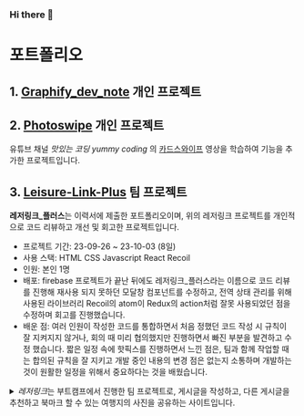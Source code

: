 ### Hi there 👋

# 포트폴리오
## 1. [Graphify_dev_note](https://github.com/toa-web-dev/Graphify_dev_note) 개인 프로젝트

## 2. [Photoswipe](https://github.com/toa-web-dev/Photoswipe) 개인 프로젝트
유튜브 채널 *맛있는 코딩 yummy coding* 의 [카드스와이프](https://www.youtube.com/watch?v=O0rgN2H9pEY) 영상을 학습하여 기능을 추가한 프로젝트입니다.
## 3. [Leisure-Link-Plus](https://github.com/toa-web-dev/Leisure-Link-Plus) 팀 프로젝트

 **레저링크_플러스**는 이력서에 제출한 포트폴리오이며, 위의 레저링크 프로젝트를 개인적으로 코드 리뷰하고 개선 및 회고한 프로젝트입니다.
  - 프로젝트 기간: 23-09-26 ~ 23-10-03 (8일)
- 사용 스택: HTML CSS Javascript React Recoil
- 인원: 본인 1명
- 배포: firebase
프로젝트가 끝난 뒤에도 레저링크_플러스라는 이름으로 코드 리뷰를 진행해 재사용 되지 못하던 모달창 컴포넌트를 수정하고, 전역 상태 관리를 위해 사용된 라이브러리 Recoil의 atom이 Redux의 action처럼 잘못 사용되었던 점을 수정하며 회고를 진행했습니다.
- 배운 점: 여러 인원이 작성한 코드를 통합하면서 처음 정했던 코드 작성 시 규칙이 잘 지켜지지 않거나, 회의 때 미리 협의했지만 진행하면서 빠진 부분을 발견하고 수정 했습니다. 짧은 일정 속에 핫픽스를 진행하면서 느낀 점은, 팀과 함께 작업할 때는 합의된 규칙을 잘 지키고 개발 중인 내용의 변경 점은 없는지 소통하며 개발하는 것이 원활한 일정을 위해서 중요하다는 것을 배웠습니다.


<details>
  <summary><i>레저링크</i>는 부트캠프에서 진행한 팀 프로젝트로, 게시글을 작성하고, 다른 게시글을 추천하고 북마크 할 수 있는 여행지의 사진을 공유하는 사이트입니다.</summary>
  - 프로젝트 기간: 2023-08-24~2023-09-19 (27일) 
  - 사용 스택: HTML CSS Javascript React Recoil
  - 인원: 본인을 포함한 프론트엔드 4명 / 백엔드 3명
  - 배포: AWS
  - 역할: 
   프론트엔드 팀 내에서 각자 어떤 기능을 개발해야 하는지 회의를 이끌었습니다. 백엔드 팀과의 소통하며 백엔드 팀과 작업 현황을 공유하고 앞으로의 개발 목표를 회의했습니다.
   Github로 공유한 코드를 통합하는 작업을 수행하였습니다. 이전 프로젝트의 경험을 기반으로 본격적인 개발에 앞서 변수 이름 작명 규칙과 프로젝트에 사용되는 컴포넌트를 미리 설정하고 개발을 시작하자는 의견을 제시했습니다. Github에 개발 목표를 문서화해두어 각자 맡은 작업 영역과 구현해야 할 기능을 확인하는 데 유용했습니다. 
   내성적인 팀원이 버그로 종일 고민했다는 이야기를 듣고, 1시간 이상 해결되지 않는 문제는 공유하며 함께 해결하기로 제안하며 같이 오류를 해결하면서 팀과 함께 즐겁게 작업했습니다. 
   메인 페이지를 구현하였습니다. 메인 페이지에 사용자가 업로드한 사진을 서버에서 응답받아 화면에 배치해야 했는데, 바둑판처럼 균일하게 배치하면 자칫 정적이고 지루해 보인다고 생각해 인상 깊게 배치할 방법을 고민했습니다. 그 결과 무한 스크롤로 이미지를 불러오는 기능은 사진의 높이에 따라 자연스러운 차이가 생기게 배치하여 이미지가 단순하게 나열되지 않게 했습니다. 이는 Intersection Observer와 useRef로 스크롤의 바닥을 인식하면 fetch로 데이터를 요청해 display: grid로 구성된 각각의 세로 열에 이미지를 추가하는 방식으로 구현했습니다. 이렇게 구현한 무한 스크롤 모듈은 React 커스텀 hook으로 모듈화하여 재사용하기 쉽게 했습니다.
    AWS로 구현된 백엔드에서 API를 통해 통신하였으며, Postman으로 API를 문서로 만들어 관리하며 프론트엔드와 백엔드 팀이 협의하며 API를 개선해나갔습니다. 
</details>




<!--
**toa-web-dev/toa-web-dev** is a ✨ _special_ ✨ repository because its `README.md` (this file) appears on your GitHub profile.

Here are some ideas to get you started:

- 🔭 I’m currently working on ...
- 🌱 I’m currently learning ...
- 👯 I’m looking to collaborate on ...
- 🤔 I’m looking for help with ...
- 💬 Ask me about ...
- 📫 How to reach me: ...
- 😄 Pronouns: ...
- ⚡ Fun fact: ...
-->
